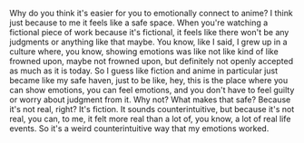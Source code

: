  Why do you think it's easier for you to emotionally connect to anime? I think just because to me it feels like a safe space. When you're watching a fictional piece of work because it's fictional, it feels like there won't be any judgments or anything like that maybe. You know, like I said, I grew up in a culture where, you know, showing emotions was like not like kind of like frowned upon, maybe not frowned upon, but definitely not openly accepted as much as it is today. So I guess like fiction and anime in particular just became like my safe haven, just to be like, hey, this is the place where you can show emotions, you can feel emotions, and you don't have to feel guilty or worry about judgment from it. Why not? What makes that safe? Because it's not real, right? It's fiction. It sounds counterintuitive, but because it's not real, you can, to me, it felt more real than a lot of, you know, a lot of real life events. So it's a weird counterintuitive way that my emotions worked.